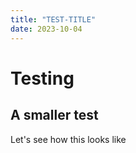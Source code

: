 ```yaml
---
title: "TEST-TITLE"
date: 2023-10-04
---
```


# Testing

## A smaller test

Let's see how this looks like
